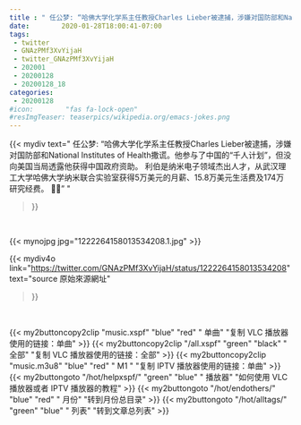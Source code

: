 ```yaml
---
title : " 任公梦: “哈佛大学化学系主任教授Charles Lieber被逮捕，涉嫌对国防部和National Institutes of Health撒谎。他参与了中国的“千人计划”，但没向美国当局透露他获得中国政府资助。&#10;&#10;利伯是纳米电子领域杰出人才，从武汉理工大学哈佛大学纳米联合实验室获得5万美元的月薪、15.8万美元生活费及174万研究经费。&#10;🤔😨”  "
date:        2020-01-28T18:00:41-07:00
tags:
 - twitter
 - GNAzPMf3XvYijaH
 - twitter_GNAzPMf3XvYijaH
 - 202001
 - 20200128
 - 20200128_18
categories:
 - 20200128
#icon:        "fas fa-lock-open"
#resImgTeaser: teaserpics/wikipedia.org/emacs-jokes.png
---
```


{{< mydiv text=" 任公梦: “哈佛大学化学系主任教授Charles Lieber被逮捕，涉嫌对国防部和National Institutes of Health撒谎。他参与了中国的“千人计划”，但没向美国当局透露他获得中国政府资助。&#10;&#10;利伯是纳米电子领域杰出人才，从武汉理工大学哈佛大学纳米联合实验室获得5万美元的月薪、15.8万美元生活费及174万研究经费。&#10;🤔😨”  "
>}}
<br>


 {{< mynojpg jpg="1222264158013534208.1.jpg" >}}<br> 



{{< mydiv4o link="https://twitter.com/GNAzPMf3XvYijaH/status/1222264158013534208"
text="source 原始來源網址"
>}}


<br>

{{< my2buttoncopy2clip "music.xspf"        "blue"   "red"    " 单曲"  "复制 VLC 播放器使用的链接：单曲" >}} {{< my2buttoncopy2clip "/all.xspf"         "green"  "black"  " 全部"  "复制 VLC 播放器使用的链接：全部" >}} {{< my2buttoncopy2clip "music.m3u8"        "blue"   "red"    " M1 "    "复制 IPTV 播放器使用的链接：单曲" >}} {{< my2buttongoto      "/hot/helpxspf/"    "green"  "blue"   " 播放器" "如何使用 VLC 播放器或者 IPTV 播放器的教程" >}} {{< my2buttongoto      "/hot/endothers/"   "blue"   "red"    " 月份"   "转到月份总目录" >}} {{< my2buttongoto      "/hot/alltags/"     "green"  "blue"   " 列表"   "转到文章总列表" >}} 
